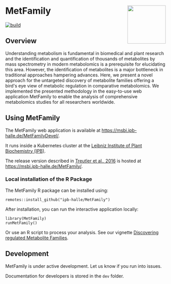 # MetFamily <a href="https://ipb-halle.github.io/MetFamily/index.html"><img src="inst/MetFamily/www/img/Metfamily.gif" align="right" height="120" /></a>

[![build](https://github.com/ipb-halle/MetFamily/actions/workflows/build.yml/badge.svg)](https://github.com/ipb-halle/MetFamily/actions/workflows/build.yml)

## Overview

Understanding metabolism is fundamental in biomedical and plant research and the
identification and quantification of thousands of metabolites by mass
spectrometry in modern metabolomics is a prerequisite for elucidating this area.
However, the identification of metabolites is a major bottleneck in traditional
approaches hampering advances. Here, we present a novel approach for the
untargeted discovery of metabolite families offering a bird's eye view of
metabolic regulation in comparative metabolomics. We implemented the presented
methodology in the easy-to-use web application MetFamily to enable the analysis
of comprehensive metabolomics studies for all researchers worldwide.

## Using MetFamily

The MetFamily web application is available at
https://msbi.ipb-halle.de/MetFamilyDevel/.

It runs inside a Kubernetes cluster at the 
[Leibniz Institute of Plant Biochemistry (IPB)](https://www.ipb-halle.de/en/).

The release version described in [Treutler et al., 2016](https://pubs.acs.org/doi/10.1021/acs.analchem.6b01569) is hosted at https://msbi.ipb-halle.de/MetFamily/.


### Local installation of the R Package

The MetFamily R package can be installed using:
```
remotes::install_github("ipb-halle/MetFamily")
```

After installation, you can run the interactive application locally:
```
library(MetFamily)
runMetFamily()
```

Or use an R script to process your analysis. See our vignette [Discovering regulated Metabolite Families](https://ipb-halle.github.io/MetFamily/articles/discoveringregulatedmetabolitefamilies.html).


## Development

MetFamily is under active development. Let us know if you run into issues.

Documentation for developers is stored in the `dev` folder.

